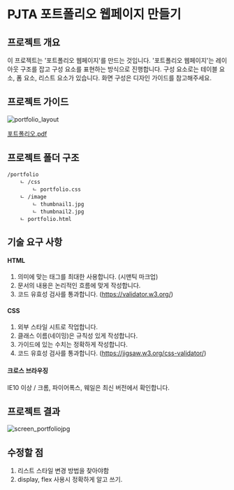 # PJTA 포트폴리오 웹페이지 만들기

## 프로젝트 개요

이 프로젝트는 '포트폴리오 웹페이지'를 만드는 것입니다.
'포트폴리오 웹페이지'는 레이아웃 구조를 잡고 구성 요소를 표현하는 방식으로 진행합니다.
구성 요소로는 테이블 요소, 폼 요소, 리스트 요소가 있습니다.
화면 구성은 디자인 가이드를 참고해주세요.

## 프로젝트 가이드

![portfolio_layout](https://user-images.githubusercontent.com/26784875/56025539-4996df00-5d4d-11e9-9356-02aed32de189.png)

[포트폴리오.pdf](https://github.com/sooji3765/EduwithProject/files/3072468/default.pdf)


## 프로젝트 폴더 구조

    /portfolio
        ㄴ /css
            ㄴ portfolio.css
        ㄴ /image
            ㄴ thumbnail1.jpg
            ㄴ thumbnail2.jpg
        ㄴ portfolio.html
        
## 기술 요구 사항

#### HTML
1. 의미에 맞는 태그를 최대한 사용합니다. (시맨틱 마크업)
2. 문서의 내용은 논리적인 흐름에 맞게 작성합니다.
3. 코드 유효성 검사를 통과합니다. (https://validator.w3.org/)

#### CSS
1. 외부 스타일 시트로 작업합니다.
2. 클래스 이름(네이밍)은 규칙성 있게 작성합니다.
3. 가이드에 있는 수치는 정확하게 작성합니다.
4. 코드 유효성 검사를 통과합니다. (https://jigsaw.w3.org/css-validator/)

#### 크로스 브라우징
IE10 이상 / 크롬, 파이어폭스, 웨일은 최신 버전에서 확인합니다.

## 프로젝트 결과

![screen_portfoliojpg](https://user-images.githubusercontent.com/26784875/56026117-7697c180-5d4e-11e9-999a-4be490acfd16.jpg)

## 수정할 점

1. 리스트 스타일 변경 방법을 찾아야함
2. display, flex 사용시 정확하게 알고 쓰기.

